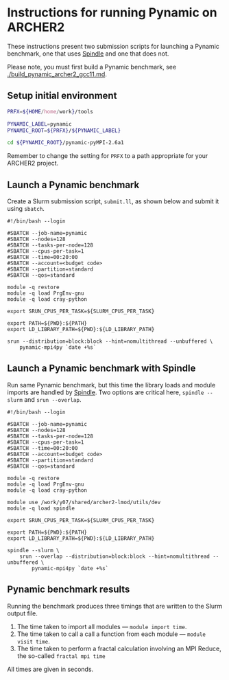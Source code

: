 Instructions for running Pynamic on ARCHER2
=================================================

These instructions present two submission scripts for launching a Pynamic benchmark,
one that uses [Spindle](../spindle/README.md) and one that does not.

Please note, you must first build a Pynamic benchmark, see [./build_pynamic_archer2_gcc11.md](./build_pynamic_archer2_gcc11.md).


Setup initial environment
-------------------------

```bash
PRFX=${HOME/home/work}/tools

PYNAMIC_LABEL=pynamic
PYNAMIC_ROOT=${PRFX}/${PYNAMIC_LABEL}

cd ${PYNAMIC_ROOT}/pynamic-pyMPI-2.6a1
```

Remember to change the setting for `PRFX` to a path appropriate for your ARCHER2 project.


Launch a Pynamic benchmark
--------------------------

Create a Slurm submission script, `submit.ll`, as shown below and submit it using `sbatch`.

```slurm
#!/bin/bash --login

#SBATCH --job-name=pynamic
#SBATCH --nodes=128
#SBATCH --tasks-per-node=128
#SBATCH --cpus-per-task=1
#SBATCH --time=00:20:00
#SBATCH --account=<budget code>
#SBATCH --partition=standard
#SBATCH --qos=standard

module -q restore
module -q load PrgEnv-gnu
module -q load cray-python

export SRUN_CPUS_PER_TASK=${SLURM_CPUS_PER_TASK}

export PATH=${PWD}:${PATH}
export LD_LIBRARY_PATH=${PWD}:${LD_LIBRARY_PATH}

srun --distribution=block:block --hint=nomultithread --unbuffered \
    pynamic-mpi4py `date +%s`
```


Launch a Pynamic benchmark with Spindle
---------------------------------------

Run same Pynamic benchmark, but this time the library loads and module imports
are handled by [Spindle](../spindle/README.md). Two options are critical here, `spindle --slurm` and
`srun --overlap`.

```slurm
#!/bin/bash --login

#SBATCH --job-name=pynamic
#SBATCH --nodes=128
#SBATCH --tasks-per-node=128
#SBATCH --cpus-per-task=1
#SBATCH --time=00:20:00
#SBATCH --account=<budget code>
#SBATCH --partition=standard
#SBATCH --qos=standard

module -q restore
module -q load PrgEnv-gnu
module -q load cray-python

module use /work/y07/shared/archer2-lmod/utils/dev
module -q load spindle

export SRUN_CPUS_PER_TASK=${SLURM_CPUS_PER_TASK}

export PATH=${PWD}:${PATH}
export LD_LIBRARY_PATH=${PWD}:${LD_LIBRARY_PATH}

spindle --slurm \
    srun --overlap --distribution=block:block --hint=nomultithread --unbuffered \
        pynamic-mpi4py `date +%s`
```


Pynamic benchmark results
------------------------

Running the benchmark produces three timings that are written to the Slurm output file.

1. The time taken to import all modules &mdash; `module import time`.
2. The time taken to call a call a function from each module &mdash; `module visit time`.
3. The time taken to perform a fractal calculation involving an MPI Reduce, the so-called `fractal mpi time`

All times are given in seconds.
